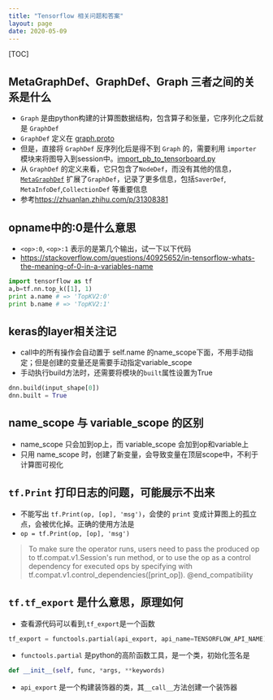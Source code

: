 ```yaml
---
title: "Tensorflow 相关问题和答案"
layout: page
date: 2020-05-09
---
```

[TOC]


## MetaGraphDef、GraphDef、Graph 三者之间的关系是什么
- `Graph` 是由python构建的计算图数据结构，包含算子和张量，它序列化之后就是 `GraphDef`
- `GraphDef` 定义在 [graph.proto](https://github.com/tensorflow/tensorflow/blob/master/tensorflow/core/framework/graph.proto)
- 但是，直接将 `GraphDef` 反序列化后是得不到 `Graph` 的，需要利用 `importer` 模块来将图导入到session中。[import_pb_to_tensorboard.py](https://github.com/tensorflow/tensorflow/blob/master/tensorflow/python/tools/import_pb_to_tensorboard.py)
- 从 `GraphDef` 的定义来看，它只包含了`NodeDef`，而没有其他的信息，[`MetaGraphDef`](https://github.com/tensorflow/tensorflow/blob/master/tensorflow/core/protobuf/meta_graph.proto) 扩展了`GraphDef`，记录了更多信息，包括`SaverDef`, `MetaInfoDef`,`CollectionDef` 等重要信息
- 参考<https://zhuanlan.zhihu.com/p/31308381>


## opname中的:0是什么意思
- `<op>:0`, `<op>:1` 表示的是第几个输出，试一下以下代码
- <https://stackoverflow.com/questions/40925652/in-tensorflow-whats-the-meaning-of-0-in-a-variables-name>
```python
import tensorflow as tf
a,b=tf.nn.top_k([1], 1)
print a.name # => 'TopKV2:0'
print b.name # => 'TopKV2:1'
```

## keras的layer相关注记
- call中的所有操作会自动置于 self.name 的name_scope下面，不用手动指定；但是创建的变量还是需要手动指定variable_scope
- 手动执行build方法时，还需要将模块的`built`属性设置为True
```python
dnn.build(input_shape[0])
dnn.built = True
```

## name_scope 与 variable_scope 的区别
- name_scope 只会加到op上，而 variable_scope 会加到op和variable上
- 只用 name_scope 时，创建了新变量，会导致变量在顶层scope中，不利于计算图可视化


## `tf.Print` 打印日志的问题，可能展示不出来
- 不能写出 `tf.Print(op, [op], 'msg')`，会使的 `print` 变成计算图上的孤立点，会被优化掉。正确的使用方法是
- `op = tf.Print(op, [op], 'msg')`

>  To make sure the operator runs, users need to pass the produced op to tf.compat.v1.Session's run method, or to use the op as a control dependency for executed ops by specifying with tf.compat.v1.control_dependencies([print_op]). @end_compatibility


## `tf.tf_export` 是什么意思，原理如何
- 查看源代码可以看到,`tf_export`是一个函数
```python
tf_export = functools.partial(api_export, api_name=TENSORFLOW_API_NAME)
```
- `functools.partial` 是python的高阶函数工具，是一个类，初始化签名是
```python
def __init__(self, func, *args, **keywords)
```
- `api_export` 是一个构建装饰器的类，其`__call__`方法创建一个装饰器
